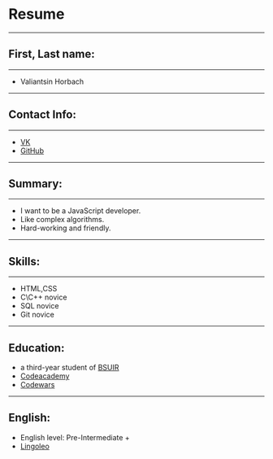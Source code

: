 # Resume
---
## First, Last name:
---
* Valiantsin Horbach
---
## Contact Info:
---
* [VK](https://vk.com/id154124896)
* [GitHub](https://github.com/Pakertak)
---
## Summary:
---
* I want to be a JavaScript developer.
* Like complex algorithms.
* Hard-working and friendly.
---
## Skills:
---
* HTML,CSS
* C\C++ novice
* SQL novice 
* Git novice
---
## Education:
* a third-year student of [BSUIR](https://www.bsuir.by/)
* [Codeacademy](https://www.codecademy.com)
* [Codewars](https://www.codewars.com)
---
## English:
* English level: Pre-Intermediate +
* [Lingoleo](https://lingualeo.com)